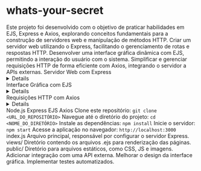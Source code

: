 # whats-your-secret
<?xml version="1.0" encoding="UTF-8"?>
<project>
  <title>Projeto de Prática com EJS, Express e Axios</title>
  <description>
    Este projeto foi desenvolvido com o objetivo de praticar habilidades em EJS, Express e Axios, explorando conceitos fundamentais para a construção de servidores web e manipulação de métodos HTTP.
  </description>
  <objectives>
    <objective>Criar um servidor web utilizando o Express, facilitando o gerenciamento de rotas e respostas HTTP.</objective>
    <objective>Desenvolver uma interface gráfica dinâmica com EJS, permitindo a interação do usuário com o sistema.</objective>
    <objective>Simplificar e gerenciar requisições HTTP de forma eficiente com Axios, integrando o servidor a APIs externas.</objective>
  </objectives>
  <features>
    <feature>
      <name>Servidor Web com Express</name>
      <details>
        <detail>Configuração e gerenciamento de rotas.</detail>
        <detail>Manipulação dos métodos HTTP (GET, POST, etc.).</detail>
      </details>
    </feature>
    <feature>
      <name>Interface Gráfica com EJS</name>
      <details>
        <detail>Renderização de páginas HTML dinâmicas.</detail>
        <detail>Integração de dados do backend no frontend.</detail>
      </details>
    </feature>
    <feature>
      <name>Requisições HTTP com Axios</name>
      <details>
        <detail>Consumo de APIs externas.</detail>
        <detail>Envio e recebimento de dados em diferentes formatos (JSON, texto, etc.).</detail>
      </details>
    </feature>
  </features>
  <technologies>
    <technology>Node.js</technology>
    <technology>Express</technology>
    <technology>EJS</technology>
    <technology>Axios</technology>
  </technologies>
  <execution>
    <step>Clone este repositório: <code>git clone &lt;URL_DO_REPOSITÓRIO&gt;</code></step>
    <step>Navegue até o diretório do projeto: <code>cd &lt;NOME_DO_DIRETÓRIO&gt;</code></step>
    <step>Instale as dependências: <code>npm install</code></step>
    <step>Inicie o servidor: <code>npm start</code></step>
    <step>Acesse a aplicação no navegador: <code>http://localhost:3000</code></step>
  </execution>
  <structure>
    <file>
      <name>index.js</name>
      <description>Arquivo principal, responsável por configurar o servidor Express.</description>
    </file>
    <directory>
      <name>views/</name>
      <description>Diretório contendo os arquivos .ejs para renderização das páginas.</description>
    </directory>
    <directory>
      <name>public/</name>
      <description>Diretório para arquivos estáticos, como CSS, JS e imagens.</description>
    </directory>
  </structure>
  <nextSteps>
    <step>Adicionar integração com uma API externa.</step>
    <step>Melhorar o design da interface gráfica.</step>
    <step>Implementar testes automatizados.</step>
  </nextSteps>
</project>
